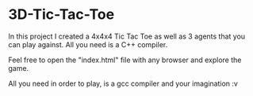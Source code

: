 # 3D-Tic-Tac-Toe
In this project I created a 4x4x4 Tic Tac Toe as well as 3 agents that you can play against. All you need is a C++ compiler.

Feel free to open the "index.html" file with any browser and explore the game.

All you need in order to play, is a gcc compiler and your imagination :v
